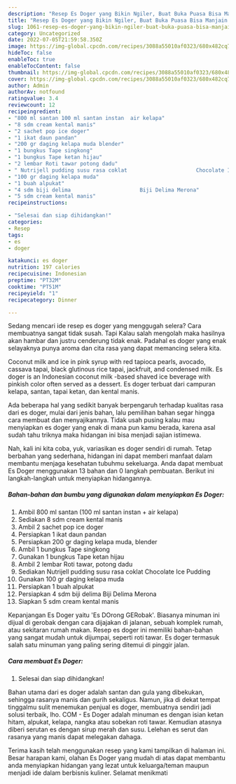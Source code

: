 ```yaml
---
description: "Resep Es Doger yang Bikin Ngiler, Buat Buka Puasa Bisa Manjain Lidah"
title: "Resep Es Doger yang Bikin Ngiler, Buat Buka Puasa Bisa Manjain Lidah"
slug: 1061-resep-es-doger-yang-bikin-ngiler-buat-buka-puasa-bisa-manjain-lidah
category: Uncategorized
date: 2022-07-05T21:59:58.350Z
image: https://img-global.cpcdn.com/recipes/3088a55010af0323/680x482cq70/es-doger-foto-resep-utama.jpg
hideToc: false
enableToc: true
enableTocContent: false
thumbnail: https://img-global.cpcdn.com/recipes/3088a55010af0323/680x482cq70/es-doger-foto-resep-utama.jpg
cover: https://img-global.cpcdn.com/recipes/3088a55010af0323/680x482cq70/es-doger-foto-resep-utama.jpg
author: Admin
authorAv: notfound
ratingvalue: 3.4
reviewcount: 12
recipeingredient:
- "800 ml santan 100 ml santan instan  air kelapa"
- "8 sdm cream kental manis"
- "2 sachet pop ice doger"
- "1 ikat daun pandan"
- "200 gr daging kelapa muda blender"
- "1 bungkus Tape singkong"
- "1 bungkus Tape ketan hijau"
- "2 lembar Roti tawar potong dadu"
- " Nutrijell pudding susu rasa coklat                      Chocolate Ice Pudding"
- "100 gr daging kelapa muda"
- "1 buah alpukat"
- "4 sdm biji delima                      Biji Delima Merona"
- "5 sdm cream kental manis"
recipeinstructions:

- "Selesai dan siap dihidangkan!"
categories:
- Resep
tags:
- es
- doger

katakunci: es doger 
nutrition: 197 calories
recipecuisine: Indonesian
preptime: "PT32M"
cooktime: "PT51M"
recipeyield: "1"
recipecategory: Dinner

---
```



Sedang mencari ide resep es doger yang menggugah selera? Cara membuatnya sangat tidak susah. Tapi Kalau salah mengolah maka hasilnya akan hambar dan justru cenderung tidak enak. Padahal es doger yang enak selayaknya punya aroma dan cita rasa yang dapat memancing selera kita.


Coconut milk and ice in pink syrup with red tapioca pearls, avocado, cassava tapai, black glutinous rice tapai, jackfruit, and condensed milk. Es doger is an Indonesian coconut milk -based shaved ice beverage with pinkish color often served as a dessert. Es doger terbuat dari campuran kelapa, santan, tapai ketan, dan kental manis.

Ada beberapa hal yang sedikit banyak berpengaruh terhadap kualitas rasa dari es doger, mulai dari jenis bahan, lalu pemilihan bahan segar hingga cara membuat dan menyajikannya. Tidak usah pusing kalau mau menyiapkan es doger yang enak di mana pun kamu berada, karena asal sudah tahu triknya maka hidangan ini bisa menjadi sajian istimewa.


Nah, kali ini kita coba, yuk, variasikan es doger sendiri di rumah. Tetap berbahan yang sederhana, hidangan ini dapat memberi manfaat dalam membantu menjaga kesehatan tubuhmu sekeluarga. Anda dapat membuat Es Doger menggunakan 13 bahan dan 0 langkah pembuatan. Berikut ini langkah-langkah untuk menyiapkan hidangannya.

<!--inarticleads1-->

##### Bahan-bahan dan bumbu yang digunakan dalam menyiapkan Es Doger:

1. Ambil 800 ml santan (100 ml santan instan + air kelapa)
1. Sediakan 8 sdm cream kental manis
1. Ambil 2 sachet pop ice doger
1. Persiapkan 1 ikat daun pandan
1. Persiapkan 200 gr daging kelapa muda, blender
1. Ambil 1 bungkus Tape singkong
1. Gunakan 1 bungkus Tape ketan hijau
1. Ambil 2 lembar Roti tawar, potong dadu
1. Sediakan  Nutrijell pudding susu rasa coklat                      Chocolate Ice Pudding
1. Gunakan 100 gr daging kelapa muda
1. Persiapkan 1 buah alpukat
1. Persiapkan 4 sdm biji delima                      Biji Delima Merona
1. Siapkan 5 sdm cream kental manis


Kepanjangan Es Doger yaitu &#39;Es DOrong GERobak&#39;. Biasanya minuman ini dijual di gerobak dengan cara dijajakan di jalanan, sebuah komplek rumah, atau sekitaran rumah makan. Resep es doger ini memiliki bahan-bahan yang sangat mudah untuk dijumpai, seperti roti tawar. Es doger termasuk salah satu minuman yang paling sering ditemui di pinggir jalan. 

<!--inarticleads2-->

##### Cara membuat Es Doger:


1. Selesai dan siap dihidangkan!

Bahan utama dari es doger adalah santan dan gula yang dibekukan, sehingga rasanya manis dan gurih sekaligus. Namun, jika di dekat tempat tinggalmu sulit menemukan penjual es doger, membuatnya sendiri jadi solusi terbaik, lho. COM - Es Doger adalah minuman es dengan isian ketan hitam, alpukat, kelapa, nangka atau sobekan roti tawar. Kemudian atasnya diberi serutan es dengan sirup merah dan susu. Lelehan es serut dan rasanya yang manis dapat melegakan dahaga. 

Terima kasih telah menggunakan resep yang kami tampilkan di halaman ini. Besar harapan kami, olahan Es Doger yang mudah di atas dapat membantu anda menyiapkan hidangan yang lezat untuk keluarga/teman maupun menjadi ide dalam berbisnis kuliner. Selamat menikmati
